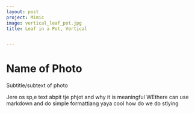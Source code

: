 ```yaml
---
layout: post
project: Mimic
image: vertical_leaf_pot.jpg
title: Leaf in a Pot, Vertical


---
```


# Name of Photo

Subtitle/subtext of photo

Jere os sp,e text abpit tje phjot and why it is meaningful WEthere can use markdown and do simple formattiang yaya cool how do we do stlying